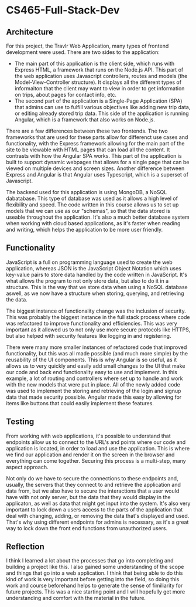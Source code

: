 # CS465-Full-Stack-Dev
## Architecture

For this project, the Travlr Web Application, many types of frontend development were used. 
There are two sides to the application:
 - The main part of this application is the client side, which runs with Express HTML, a framework that runs on the Node.js API. This part of the web application uses Javascript controllers, routes and models (the Model-View-Controller structure). It displays all the different types of informaiton that the client may want to view in order to get information on trips, about pages for contact info, etc.
 - The second part of the application is a Single-Page Application (SPA) that admins can use to fulfill various objectives like adding new trip data, or editing already stored trip data. This side of the application is running Angular, which is a framework that also works on Node.js.

There are a few differences between these two frontends. The two frameworks that are used for these parts allow for differenct use cases and functionality, with the Express framework allowing for the main part of the site to be viewable with HTML pages that can load all the content. It contrasts with how the Angular SPA works. This part of the application is built to support dynamic webpages that allows for a single page that can be viewed on multiple devices and screen sizes. Another difference between Express and Angular is that Angular uses Typescript, which is a superset of Javascript.

The backend used for this application is using MongoDB, a NoSQL dabatabase. This type of database was used as it allows a high level of flexibility and speed. The code written in this course allows us to set up models that we can use as our "schemas", so that the data stored is useable throughout the application. It's also a much better database system when working with cloud based applications, as it's faster when reading and writing, which helps the application to be more user friendly.

## Functionality

JavaScript is a full on programming language used to create the web application, whereas JSON is the JavaScript Object Notation which uses key-value pairs to store data handled by the code written in JavaScript. It's what allows the program to not only store data, but also to do it in a structure. This is the way that we store data when using a NoSQL database aswell, as we now have a structure when storing, querying, and retrieving the data.

The biggest instance of functionality change was the inclusion of security. This was probably the biggest instance in the full stack process where code was refactored to improve functionality and efficiencies. This was very important as it allowed us to not only use more secure protocols like HTTPS, but also helped with security features like logging in and registering.

There were many more smaller instances of refactored code that improved functionality, but this was all made possible (and much more simple) by the reusability of the UI components. This is why Angular is so useful, as it allows us to very quickly and easily add small changes to the UI that make our code and back end functionality easy to use and implement. In this example, a lot of routing and controllers where set up to handle and work with the new models that were put in place. All of the newly added code was used to implement the storing and retrieving of the login and signup data that made security possible. Angular made this easy by allowing for items like buttons that could easily implement these features.

## Testing

From working with web applications, it's possible to understand that endpoints allow us to connect to the URL's and points where our code and application is located, in order to load and use the application. This is where we find our application and render it on the screen in the browser and everything can come together. Securing this process is a multi-step, many aspect approach.

Not only do we have to secure the connections to these endpoints and, usually, the servers that they connect to and retrieve the application and data from, but we also have to secure the interactions that a user would have with not only server, but the data that they would display in the applicaton, as well as data that might get input into the system. It's also very important to lock down a users access to the parts of the application that deal with changing, adding, or removing the data that's displayed and used. That's why using different endpoints for admins is necessary, as it's a great way to lock down the front end functions from unauthorized users.

## Reflection

I think I learned a lot about the processes that go into completing and building a project like this. I also gained some understanding of the scope and things that go into a web application. I think that being able to do this kind of work is very important before getting into the field, so doing this work and course beforehand helps to generate the sense of fimiliarity for future projects. This was a nice starting point and I will hopefully get more understanding and comfort with the material in the future.
